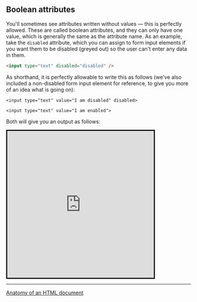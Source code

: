 ## Boolean attributes

You'll sometimes see attributes written without values — this is perfectly allowed. These are called boolean attributes, and they can only have one value, which is generally the same as the attribute name. As an example, take the `disabled` attribute, which you can assign to form input elements if you want them to be disabled (greyed out) so the user can't enter any data in them.

```html
<input type="text" disabled="disabled" />
```

As shorthand, it is perfectly allowable to write this as follows (we've also included a non-disabled form input element for reference, to give you more of an idea what is going on):

```
<input type="text" value="I am disabled" disabled>

<input type="text" value="I am enabled">
```

Both will give you an output as follows:

<iframe src="https://codepen.io/gstark/full/PygVPb/" height="400" width="400" style="border: 3px solid black"></iframe>

---

[Anatomy of an HTML document](/handbook/curriculum/fundamentals/static-sites/self-study/getting-started-with-html/09)
